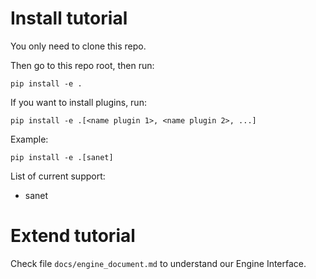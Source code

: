 # Install tutorial

You only need to clone this repo.

Then go to this repo root, then run:
```
pip install -e .
```

If you want to install plugins, run:
```
pip install -e .[<name plugin 1>, <name plugin 2>, ...]
```

Example:
```
pip install -e .[sanet]
```

List of current support:
- sanet

# Extend tutorial
Check file `docs/engine_document.md` to understand our Engine Interface.
